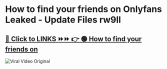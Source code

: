 
 # How to find your friends on Onlyfans Leaked - Update Files rw9ll

## <h2><a href="https://clipsfans.com/How_to_find_your_friends_on&ref=git">🔗 Click to LINKS ⏩⏩ 👉 🟢 How to find your friends on </a></h2>

<a href="https://clipsfans.com/How_to_find_your_friends_on&ref=git" rel="nofollow" data-target="animated-image.originalLink"><img src="https://i.ibb.co.com/xMMVF88/686577567.gif" alt="Viral Video Original" style="max-width: 100%; display: inline-block;" data-target="animated-image.originalImage"></a>

